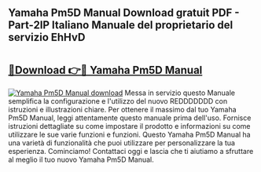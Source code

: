 ## Yamaha Pm5D Manual Download gratuit PDF - Part-2lP Italiano Manuale del proprietario del servizio EhHvD

# <h2><a href="http://dfdd6wg.blite.top/?on=Yamaha+Pm5D+Manual">🔗Download 👉🔴 Yamaha Pm5D Manual</a></h2>

[![Yamaha Pm5D Manual download](https://i.imgur.com/lujVjoI.png)](http://dfdd6wg.blite.top/?on=Yamaha+Pm5D+Manual)
Messa in servizio questo Manuale semplifica la configurazione e l'utilizzo del nuovo REDDDDDDD con istruzioni e illustrazioni chiare. Per ottenere il massimo dal tuo Yamaha Pm5D Manual, leggi attentamente questo manuale prima dell'uso. Fornisce istruzioni dettagliate su come impostare il prodotto e informazioni su come utilizzare le sue varie funzioni e funzioni. Questo Yamaha Pm5D Manual ha una varietà di funzionalità che puoi utilizzare per personalizzare la tua esperienza. Cominciamo! Contattaci oggi e lascia che ti aiutiamo a sfruttare al meglio il tuo nuovo Yamaha Pm5D Manual.

